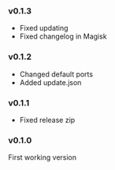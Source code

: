 ### v0.1.3
- Fixed updating
- Fixed changelog in Magisk

### v0.1.2
- Changed default ports
- Added update.json

### v0.1.1
- Fixed release zip

### v0.1.0
First working version
